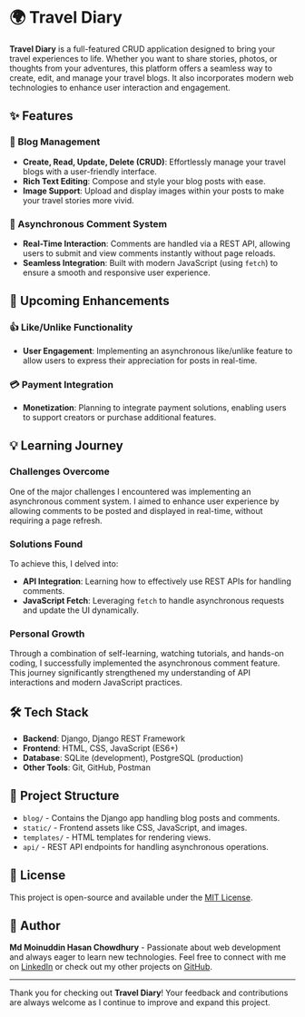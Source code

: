 # 🌍 Travel Diary

**Travel Diary** is a full-featured CRUD application designed to bring your travel experiences to life. Whether you want to share stories, photos, or thoughts from your adventures, this platform offers a seamless way to create, edit, and manage your travel blogs. It also incorporates modern web technologies to enhance user interaction and engagement.

## ✨ Features

### 📝 Blog Management
- **Create, Read, Update, Delete (CRUD)**: Effortlessly manage your travel blogs with a user-friendly interface.
- **Rich Text Editing**: Compose and style your blog posts with ease.
- **Image Support**: Upload and display images within your posts to make your travel stories more vivid.

### 💬 Asynchronous Comment System
- **Real-Time Interaction**: Comments are handled via a REST API, allowing users to submit and view comments instantly without page reloads.
- **Seamless Integration**: Built with modern JavaScript (using `fetch`) to ensure a smooth and responsive user experience.

## 🚀 Upcoming Enhancements

### 👍 Like/Unlike Functionality
- **User Engagement**: Implementing an asynchronous like/unlike feature to allow users to express their appreciation for posts in real-time.

### 💳 Payment Integration
- **Monetization**: Planning to integrate payment solutions, enabling users to support creators or purchase additional features.

## 💡 Learning Journey

### Challenges Overcome
One of the major challenges I encountered was implementing an asynchronous comment system. I aimed to enhance user experience by allowing comments to be posted and displayed in real-time, without requiring a page refresh.

### Solutions Found
To achieve this, I delved into:
- **API Integration**: Learning how to effectively use REST APIs for handling comments.
- **JavaScript Fetch**: Leveraging `fetch` to handle asynchronous requests and update the UI dynamically.

### Personal Growth
Through a combination of self-learning, watching tutorials, and hands-on coding, I successfully implemented the asynchronous comment feature. This journey significantly strengthened my understanding of API interactions and modern JavaScript practices.

## 🛠️ Tech Stack
- **Backend**: Django, Django REST Framework
- **Frontend**: HTML, CSS, JavaScript (ES6+)
- **Database**: SQLite (development), PostgreSQL (production)
- **Other Tools**: Git, GitHub, Postman

## 📂 Project Structure
- `blog/` - Contains the Django app handling blog posts and comments.
- `static/` - Frontend assets like CSS, JavaScript, and images.
- `templates/` - HTML templates for rendering views.
- `api/` - REST API endpoints for handling asynchronous operations.

## 📜 License
This project is open-source and available under the [MIT License](LICENSE).

## 👤 Author
**Md Moinuddin Hasan Chowdhury** - Passionate about web development and always eager to learn new technologies. Feel free to connect with me on [LinkedIn](https://www.linkedin.com) or check out my other projects on [GitHub](https://github.com).

---

Thank you for checking out **Travel Diary**! Your feedback and contributions are always welcome as I continue to improve and expand this project.
